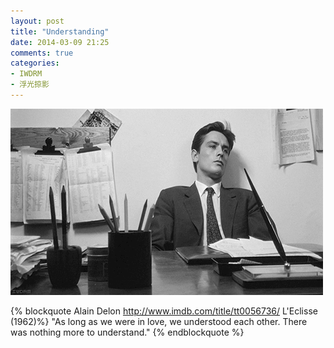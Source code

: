 ```yaml
---
layout: post
title: "Understanding"
date: 2014-03-09 21:25
comments: true
categories: 
- IWDRM
- 浮光掠影
---
```


![Understanding](/downloads/images/iwdrm/understanding.gif "Don't touch me...")

{% blockquote Alain Delon  http://www.imdb.com/title/tt0056736/ L'Eclisse (1962)%}
"As long as we were in love, we understood each other. There was nothing more to understand."
{% endblockquote %}